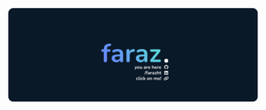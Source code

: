 <a href="https://www.farazht.com/">
  <img src="https://raw.githubusercontent.com/farazht/farazht/main/rounded-with-links.png">
</a>
